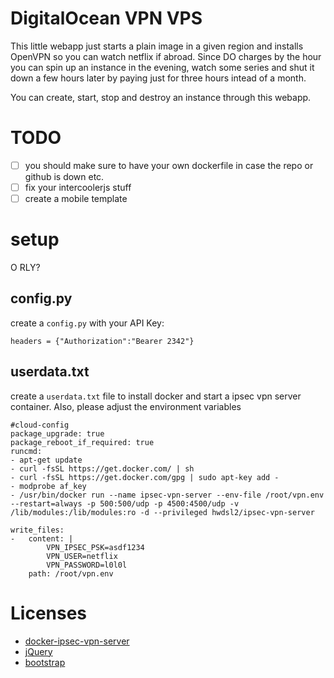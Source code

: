 # DigitalOcean VPN VPS

This little webapp just starts a plain image in a given region and installs OpenVPN so you can watch netflix if abroad. Since DO charges by the hour you can spin up an instance in the evening, watch some series and shut it down a few hours later by paying just for three hours intead of a month.

You can create, start, stop and destroy an instance through this webapp.

# TODO

* [ ] you should make sure to have your own dockerfile in case the repo or github is down etc.
* [ ] fix your intercoolerjs stuff
* [ ] create a mobile template

# setup
O RLY?


## config.py

create a `config.py` with your API Key:

```
headers = {"Authorization":"Bearer 2342"}
```

## userdata.txt

create a `userdata.txt` file to install docker and start a ipsec vpn server container. Also, please adjust the environment variables

```
#cloud-config
package_upgrade: true
package_reboot_if_required: true
runcmd:
- apt-get update
- curl -fsSL https://get.docker.com/ | sh
- curl -fsSL https://get.docker.com/gpg | sudo apt-key add -
- modprobe af_key
- /usr/bin/docker run --name ipsec-vpn-server --env-file /root/vpn.env --restart=always -p 500:500/udp -p 4500:4500/udp -v /lib/modules:/lib/modules:ro -d --privileged hwdsl2/ipsec-vpn-server

write_files:
-   content: |
        VPN_IPSEC_PSK=asdf1234
        VPN_USER=netflix
        VPN_PASSWORD=l0l0l
    path: /root/vpn.env
```

# Licenses

* [docker-ipsec-vpn-server](https://github.com/hwdsl2/docker-ipsec-vpn-server/blob/master/LICENSE.md)
* [jQuery](https://github.com/jquery/jquery/blob/master/LICENSE.txt)
* [bootstrap](https://github.com/twbs/bootstrap/blob/master/LICENSE)
